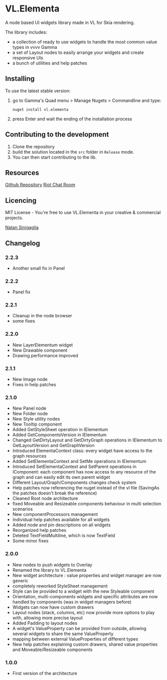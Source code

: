 # VL.Elementa

A node based UI widgets library made in VL for Skia rendering.

The library includes:
- a collection of ready to use widgets to handle the most common value types in vvvv Gamma
- a set of Layout nodes to easily arrange your widgets and create responsive UIs
- a bunch of utilities and help patches



## Installing

To use the latest stable version:
1. go to Gamma's Quad menu > Manage Nugets > Commandline and type:

	```
	nuget install vl.elementa
	```
2. press Enter and wait the ending of the installation process



## Contributing to the development

1. Clone the repository
2. build the solution located in the `src` folder in `Release` mode. 
3. You can then start contributing to the lib.


## Resources
[Github Repository](https://github.com/vvvv-dottore/VL.Elementa)
[Riot Chat Room](https://riot.im/app/#/room/#VL.Elementa:matrix.org)


## Licencing

MIT License - You're free to use VL.Elementa in your creative & commercial projects.

[Natan Sinigaglia](http://natansinigaglia.com/)



## Changelog

### 2.2.3

- Another small fix in Panel

### 2.2.2

- Panel fix

### 2.2.1

- Cleanup in the node browser
- some fixes

### 2.2.0

- New LayerElementum widget
- New Drawable component
- Drawing performance improved

### 2.1.1

- New Image node
- Fixes in help patches

### 2.1.0

- New Panel node
- New Folder node
- New Style utility nodes
- New Tooltip component
- Added GetStyleSheet operation in IElementum
- Added GetComponentsVersion in IElementum
- Changed GetDirtyLayout and GetDirtyGraph operations in IElementum to GetLayoutVersion and GetGraphVersion
- Introduced ElementaContext class: every widget have access to the graph resources
- Added SetElementaContext and SetMe operations in IElementum
- Introduced SetElementaContext and SetParent operations in IComponent: each component has now access to any resource of the graph and can easily edit its own parent widget
- Different Layout/Graph/Components changes check system
- Help patches now referencing the nuget instead of the vl file (SavingAs the patches doesn't break the reference)
- Cleaned Root node architecture
- fixed Moveable and Resizeable components behaviour in multi selection scenarios
- New componentProcessors management
- Individual help patches available for all widgets
- Added node and pin descriptions on all widgets
- Reorganized help patches
- Deleted TextFieldMultiline, which is now TextField
- Some minor fixes

### 2.0.0

- New nodes to push widgets to Overlay
- Renamed the library to VL.Elementa
- New widget architecture : value properties and widget manager are now generic
- completely reworked StyleSheet management
- Style can be provided to a widget with the new Styleable component
- Orientation, multi-components widgets and specific attributes are now handled by components (was in widget managers before)
- Widgets can now have custom drawers
- Layout nodes (stack, columns, etc) now provide more options to play with, allowing more precise layout
- Added Padding to layout nodes
- A widget's ValueProperty can be provided from outside, allowing several widgets to share the same ValueProperty
- mapping between external ValueProperties of different types
- New help patches explaining custom drawers, shared value properties and Moveable/Resizeable components

### 1.0.0

- First version of the architecture
